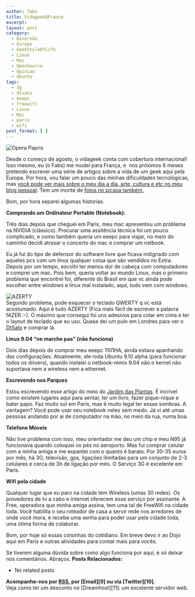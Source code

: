 ```yaml
---
author: fabs
title: Vidageek@France
excerpt:
layout: post
category:
  - Diversão
  - Europe
  - GeekStyleOfLife
  - Linux
  - Mac
  - OpenSource
  - Opiniao
  - Ubuntu
tags:
  - 3g
  - dtsato
  - eeepc
  - freewifi
  - Linux
  - Mac
  - paris
  - wifi
post_format: [ ]
---
```

![][1]

Desde o começo de agosto, o vidageek conta com cobertura internacional! Isso mesmo, eu (o Fabs) me mudei para França, e  nos próximos 6 meses pretendo escrever uma série de artigos sobre a vida de um geek aqui pela Europa. Por hora, vou falar um pouco das minhas dificuldades tecnológicas, mas [você pode ver mais sobre o meu dia a dia, arte, cultura e etc no meu blog pessoal][2]. Tem um monte de [fotos no picasa também.][3]

Bom, por hora separei algumas historias.

**Comprando um Ordinateur Portable (Notebook):**

Três dias depois que cheguei em Paris, meu mac apresentou um problema na NVIDIA (clássico). Procurar uma assitência técnica foi um pouco complicado, e como também queria um eeepc para viajar, no meio do caminho decidi atrasar o concerto do mac e comprar um netbook.

Eu já fui do tipo de defensor do software livre que ficava indignado com aqueles pcs com um linux qualquer coisa que são vendidos no Extra. Depois por um tempo, escolhi ter menos dor de cabeça com computadores e comprei um mac. Pois bem, queria voltar ao mundo Linux, mas o primeiro problema que encontrei foi, diferente do Brasil em que vc ainda pode escolher entre windows e linux mal instalado, aqui, tudo vem com windows.

![][4]  
Segundo problema, pode esquecer o teclado QWERTY q vc está acostumado. Aqui é tudo AZERTY (Fica mais fácil de escrever a palavra fAZER :-). O máximo que consegui foi uns adesivos para colar em cima e ter o layout de teclado que eu uso. Quase dei um pulo em Londres para ver o [DtSato][5] e comprar lá.

**Linux 9.04 “ne marche pas” (não funciona)**

Dois dias depois de comprar meu eeepc 1101HA, ainda estava apanhando das configurações. Atualmente, ele roda Ubuntu 9.10 alpha (para funcionar todos os drivers), quando instalei o netbook-remix 9.04 não o kernel não suportava nem a wireless nem a ethernet.

**Escrevendo nos Parques**

Estou escrevendo esse artigo do meio do [Jardim das Plantas][6]. É incrível como existem lugares aqui para sentar, ler um livro, fazer pique-nique e bater papo. Faz muito sol em Paris, mas é muito legal ter essas sombras. A vantagem? Você pode usar seu notebook neles sem medo. Já vi até umas pessoas andando por ai de computador na mão, no meio da rua, numa boa.

**Telefone Móveis**

Não tive problema com isso, meu orientador me deu um chip e meu N95 já funcionava quando coloquei os pés no aeroporto. Mas fui comprar celular com a minha amiga e me expantei com o quanto é barato. Por 30-35 euros por mês, há 3G, televisão, gps, ligações ilimitadas para um conjunto de 2-3 celulares e cerca de 3h de ligação por mês. O Serviço 3G é excelente em Paris.

**Wifi pela cidade**

Qualquer lugar que eu paro na cidade tem Wireless (umas 30 redes). Os provedores de tv a cabo e internet oferecem esse serviço por assinante. A Free, operadora que minha amiga assina, tem uma tal de FreeWifi na cidade toda. Você habilita o seu roteador de casa a servir rede nos arredores de onde você mora, e recebe uma senha para poder usar pela cidade toda, uma ótima forma de colaborar.

Bom, por hoje só essas coisinhas do cotidiano. Em breve devo ir ao Dojo aqui em Paris e outras atividades para contar mais para vocês.

Se tiverem alguma dúvida sobre como algo funciona por aqui, é só deixar nos comentários. Abraços. 
**Posts Relacionados:** 
*   No related posts









**Acompanhe-nos por [ RSS][8], por [Email][9] ou via [Twitter][10].**  
Veja como ter um desconto no [Dreamhost][11]: um excelente servidor web.

 [1]: http://lh6.ggpht.com/_NXWiXdADC9A/SonUcqhG_QI/AAAAAAAAAaY/fhPAxUlIZl8/s640/08172009473.jpg "Opera Papris"
 [2]: http://fabriciosn.com
 [3]: http://picasaweb.google.com/shemsuheru
 [4]: http://bblfish.net/tmp/2004_09_29/titanium_azerty_keyboard.jpg "AZERTY"
 [5]: www.dtsato.com
 [6]: http://pt.wikipedia.org/wiki/Jardim_das_Plantas_de_Paris
 [7]: https://twitter.com/share
 [8]: http://feeds.feedburner.com/VidaGeek




